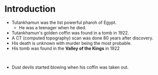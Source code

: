 # Introduction 

- Tutankhamun was the list powerful pharoh of Egypt. 
    - He was a teenager when he died. 
- Tutankhamun's golden coffin was found in a tomb in 1922.
- A CT (computed topography) scan was done 80 years after discovery. 
- His death is unknown with murder being the most probable. 
- His tomb was found in the **Valley of the Kings** in 1922 

<br> 

- Dust devils started blowing when his coffin was taken out. 
